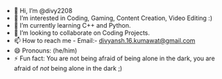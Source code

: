 - 👋 Hi, I’m @divy2208
- 👀 I’m interested in Coding, Gaming, Content Creation, Video Editing :)
- 🌱 I’m currently learning C++ and Python.
- 💞️ I’m looking to collaborate on Coding Projects.
- 📫 How to reach me - Email:- divyansh.16.kumawat@gmail.com
- 😄 Pronouns: (he/him)
- ⚡ Fun fact: You are not being afraid of being alone in the dark, you are afraid of *not* being alone in the dark ;)

<!---
divy2208/divy2208 is a ✨ special ✨ repository because its `README.md` (this file) appears on your GitHub profile.
You can click the Preview link to take a look at your changes.
--->
